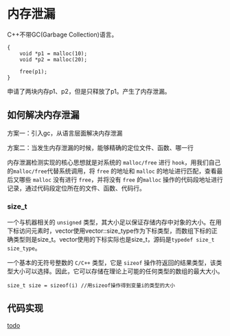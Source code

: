 # 内存泄漏

C++不带GC(Garbage Collection)语言。

```
{
	void *p1 = malloc(10);
	void *p2 = malloc(20);
	
	free(p1);
}
```

申请了两块内存p1、p2，但是只释放了p1。产生了内存泄漏。

## 如何解决内存泄漏

方案一：引入gc，从语言层面解决内存泄漏

方案二：当发生内存泄漏的时候，能够精确的定位文件、函数、哪一行

内存泄漏检测实现的核心思想就是对系统的 `malloc/free` 进行 `hook`，用我们自己的`malloc/free`代替系统调用，将 `free` 的地址和 `malloc` 的地址进行匹配，查看最后又哪些 `malloc` 没有进行 `free`，并将没有 `free` 的`malloc` 操作的代码段地址进行记录，通过代码段定位所在的文件、函数、代码行。

### size_t

一个与机器相关的 `unsigned` 类型，其大小足以保证存储内存中对象的大小。在用下标访问元素时，vector使用vector::size_type作为下标类型，而数组下标的正确类型则是size_t。vector使用的下标实际也是size_t，源码是`typedef size_t size_type`。

一个基本的无符号整数的 `C/C++` 类型，它是 `sizeof` 操作符返回的结果类型，该类型大小可以选择。因此，它可以存储在理论上可能的任何类型的数组的最大大小。

```
size_t size = sizeof(i) //用sizeof操作得到变量i的类型的大小
```

## 代码实现

[todo](https://blog.csdn.net/congchp/article/details/122210392?spm=1001.2014.3001.5501)